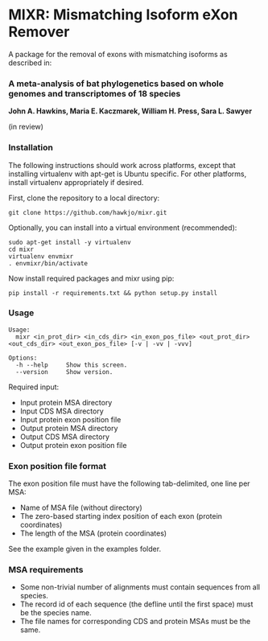 # MIXR: Mismatching Isoform eXon Remover

A package for the removal of exons with mismatching isoforms as described in:

### A meta-analysis of bat phylogenetics based on whole genomes and transcriptomes of 18 species

**John A. Hawkins, Maria E. Kaczmarek, William H. Press, Sara L. Sawyer**

(in review)

### Installation

The following instructions should work across platforms, except that installing virtualenv with apt-get is Ubuntu specific. For other platforms, install virtualenv appropriately if desired.

First, clone the repository to a local directory:

```
git clone https://github.com/hawkjo/mixr.git
```

Optionally, you can install into a virtual environment (recommended):

```
sudo apt-get install -y virtualenv
cd mixr
virtualenv envmixr
. envmixr/bin/activate
```

Now install required packages and mixr using pip:

```
pip install -r requirements.txt && python setup.py install
```

### Usage

```
Usage:
  mixr <in_prot_dir> <in_cds_dir> <in_exon_pos_file> <out_prot_dir> <out_cds_dir> <out_exon_pos_file> [-v | -vv | -vvv]

Options:
  -h --help     Show this screen.
  --version     Show version.
```

Required input:
* Input protein MSA directory
* Input CDS MSA directory
* Input protein exon position file
* Output protein MSA directory
* Output CDS MSA directory
* Output protein exon position file

### Exon position file format
The exon position file must have the following tab-delimited, one line per MSA:
* Name of MSA file (without directory) 
* The zero-based starting index position of each exon (protein coordinates)
* The length of the MSA (protein coordinates)

See the example given in the examples folder.

### MSA requirements
* Some non-trivial number of alignments must contain sequences from all species.
* The record id of each sequence (the defline until the first space) must be the species name.
* The file names for corresponding CDS and protein MSAs must be the same.
